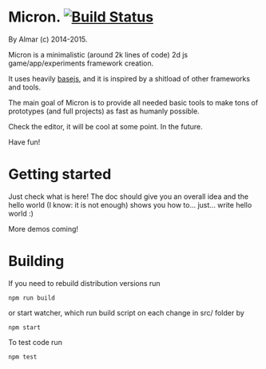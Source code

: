 # Micron. [![Build Status](https://travis-ci.org/micronjs/micronjs.svg?branch=master)](https://travis-ci.org/micronjs/micronjs)
By Almar (c) 2014-2015.

Micron is a minimalistic (around 2k lines of code) 2d js game/app/experiments framework creation. 

It uses heavily [basejs](https://github.com/ertrzyiks/basejs), and it is inspired by a shitload of other frameworks and tools.

The main goal of Micron is to provide all needed basic tools to make tons of prototypes (and full projects) as fast as humanly possible.

Check the editor, it will be cool at some point. In the future.

Have fun!

# Getting started

Just check what is here! The doc should give you an overall idea and the hello world (I know: it is not enough) shows you how to... just... write hello world :)

More demos coming!

# Building

If you need to rebuild distribution versions run

    npm run build
    
or start watcher, which run build script on each change in src/ folder by

    npm start

To test code run 

    npm test

